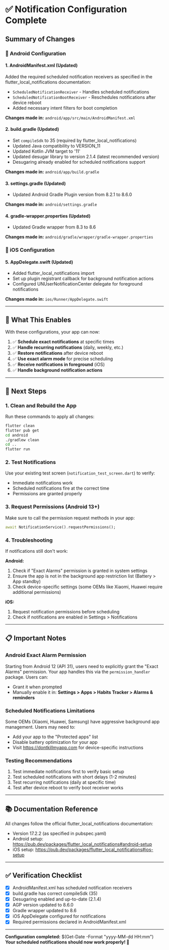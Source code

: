 # ✅ Notification Configuration Complete

## Summary of Changes

### 🔧 Android Configuration

#### 1. **AndroidManifest.xml** (Updated)
Added the required scheduled notification receivers as specified in the flutter_local_notifications documentation:
- `ScheduledNotificationReceiver` - Handles scheduled notifications
- `ScheduledNotificationBootReceiver` - Reschedules notifications after device reboot
- Added necessary intent filters for boot completion

**Changes made in:** `android/app/src/main/AndroidManifest.xml`

#### 2. **build.gradle** (Updated)
- Set `compileSdk` to 35 (required by flutter_local_notifications)
- Updated Java compatibility to VERSION_11
- Updated Kotlin JVM target to '11'
- Updated desugar library to version 2.1.4 (latest recommended version)
- Desugaring already enabled for scheduled notifications support

**Changes made in:** `android/app/build.gradle`

#### 3. **settings.gradle** (Updated)
- Updated Android Gradle Plugin version from 8.2.1 to 8.6.0

**Changes made in:** `android/settings.gradle`

#### 4. **gradle-wrapper.properties** (Updated)
- Updated Gradle wrapper from 8.3 to 8.6

**Changes made in:** `android/gradle/wrapper/gradle-wrapper.properties`

### 📱 iOS Configuration

#### 5. **AppDelegate.swift** (Updated)
- Added flutter_local_notifications import
- Set up plugin registrant callback for background notification actions
- Configured UNUserNotificationCenter delegate for foreground notifications

**Changes made in:** `ios/Runner/AppDelegate.swift`

---

## 🎯 What This Enables

With these configurations, your app can now:

1. ✅ **Schedule exact notifications** at specific times
2. ✅ **Handle recurring notifications** (daily, weekly, etc.)
3. ✅ **Restore notifications** after device reboot
4. ✅ **Use exact alarm mode** for precise scheduling
5. ✅ **Receive notifications in foreground** (iOS)
6. ✅ **Handle background notification actions**

---

## 🚀 Next Steps

### 1. Clean and Rebuild the App

Run these commands to apply all changes:

```bash
flutter clean
flutter pub get
cd android
./gradlew clean
cd ..
flutter run
```

### 2. Test Notifications

Use your existing test screen (`notification_test_screen.dart`) to verify:
- Immediate notifications work
- Scheduled notifications fire at the correct time
- Permissions are granted properly

### 3. Request Permissions (Android 13+)

Make sure to call the permission request methods in your app:
```dart
await NotificationService().requestPermissions();
```

### 4. Troubleshooting

If notifications still don't work:

**Android:**
1. Check if "Exact Alarms" permission is granted in system settings
2. Ensure the app is not in the background app restriction list (Battery > App standby)
3. Check device-specific settings (some OEMs like Xiaomi, Huawei require additional permissions)

**iOS:**
1. Request notification permissions before scheduling
2. Check if notifications are enabled in Settings > Notifications

---

## 📋 Important Notes

### Android Exact Alarm Permission
Starting from Android 12 (API 31), users need to explicitly grant the "Exact Alarms" permission. Your app handles this via the `permission_handler` package. Users can:
- Grant it when prompted
- Manually enable it in: **Settings > Apps > Habits Tracker > Alarms & reminders**

### Scheduled Notifications Limitations
Some OEMs (Xiaomi, Huawei, Samsung) have aggressive background app management. Users may need to:
- Add your app to the "Protected apps" list
- Disable battery optimization for your app
- Visit https://dontkillmyapp.com for device-specific instructions

### Testing Recommendations
1. Test immediate notifications first to verify basic setup
2. Test scheduled notifications with short delays (1-2 minutes)
3. Test recurring notifications (daily at specific time)
4. Test after device reboot to verify boot receiver works

---

## 📚 Documentation Reference

All changes follow the official flutter_local_notifications documentation:
- Version 17.2.2 (as specified in pubspec.yaml)
- Android setup: https://pub.dev/packages/flutter_local_notifications#android-setup
- iOS setup: https://pub.dev/packages/flutter_local_notifications#ios-setup

---

## ✅ Verification Checklist

- [x] AndroidManifest.xml has scheduled notification receivers
- [x] build.gradle has correct compileSdk (35)
- [x] Desugaring enabled and up-to-date (2.1.4)
- [x] AGP version updated to 8.6.0
- [x] Gradle wrapper updated to 8.6
- [x] iOS AppDelegate configured for notifications
- [x] Required permissions declared in AndroidManifest.xml

---

**Configuration completed:** $(Get-Date -Format "yyyy-MM-dd HH:mm")
**Your scheduled notifications should now work properly! 🎉**
